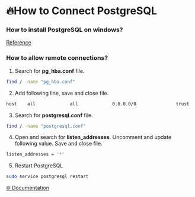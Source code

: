 # 🔥How to Connect PostgreSQL

### How to install PostgreSQL on windows?

[Reference](https://www.postgresqltutorial.com/install-postgresql/)

### How to allow remote connections?

1. Search for **pg_hba.conf** file.

```bash
find / -name "pg_hba.conf"
```

2. Add following line, save and close file.

```bash
host    all             all             0.0.0.0/0               trust
```

3. Search for **postgresql.conf** file.

```bash
find / -name "postgresql.conf"
```

4. Open and search for **listen_addresses**. Uncomment and update following value. Save and close file.

```bash
listen_addresses = '*'
```

5. Restart PostgreSQL

```bash
sudo service postgresql restart
```

[🌐 Documentation](https://docs.boundlessgeo.com/suite/1.1.1/dataadmin/pgGettingStarted/firstconnect.html#allowing-remote-connections)
